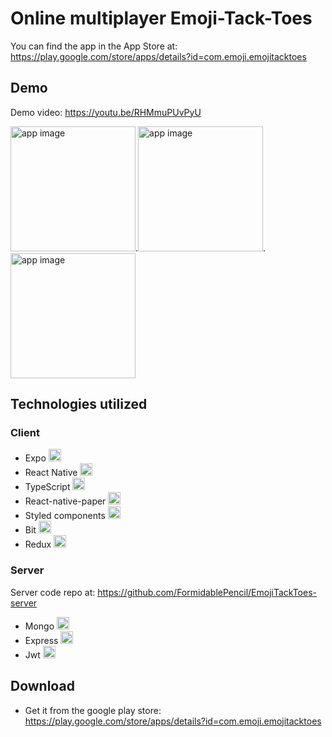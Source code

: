 # Online multiplayer Emoji-Tack-Toes

You can find the app in the App Store at: https://play.google.com/store/apps/details?id=com.emoji.emojitacktoes

## Demo

Demo video: https://youtu.be/RHMmuPUvPyU

<img src="https://i.ibb.co/k0KpMYM/emojitacktoes.jpg" width="200" title="app image">.<img src="https://i.ibb.co/X871FxR/emoji-Tack-Toes.jpg" width="200" title="app image">.<img src="https://i.ibb.co/JFXRK8Q/emojitacktoes4.jpg" width="200" title="app image">

## Technologies utilized

### Client

- Expo <img src="https://i.ibb.co/M73yQZt/expoLogo.png" width="20" title="">
- React Native <img src="https://i.ibb.co/nb965ST/react-Logo.png" width="20" title="">
- TypeScript <img src="https://i.ibb.co/RBfMh8f/typescript.png" width="20" title="">
- React-native-paper <img src="https://i.ibb.co/dBvnQ2q/paper.png" width="20" title="">
- Styled components <img src="https://i.ibb.co/GdtGT3Y/styled-Components.png" width="20" title="">
- Bit <img src="https://i.ibb.co/gZX3hH4/bit.png" width="20" title="">
- Redux <img src="https://i.ibb.co/dbQkwZM/redux.png" width="20" title="">

### Server

Server code repo at: https://github.com/FormidablePencil/EmojiTackToes-server

- Mongo <img src="https://i.ibb.co/mqJXvJq/mongodb.png" width="20" title="">
- Express <img src="https://i.ibb.co/CJfJN1D/express-Logo.png" width="20" title="">
- Jwt <img src="https://i.ibb.co/Z2RKDKJ/jwt.png" width="20" title="">

## Download

- Get it from the google play store: https://play.google.com/store/apps/details?id=com.emoji.emojitacktoes
